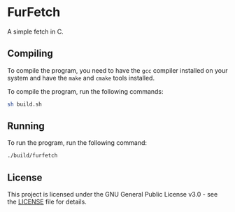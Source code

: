 # FurFetch

A simple fetch in C.

## Compiling

To compile the program, you need to have the `gcc` compiler installed on your system and have the `make` and `cmake` tools installed.

To compile the program, run the following commands:

```bash
sh build.sh
```

## Running

To run the program, run the following command:

```bash
./build/furfetch
```

## License

This project is licensed under the GNU General Public License v3.0 - see the [LICENSE](LICENSE) file for details.